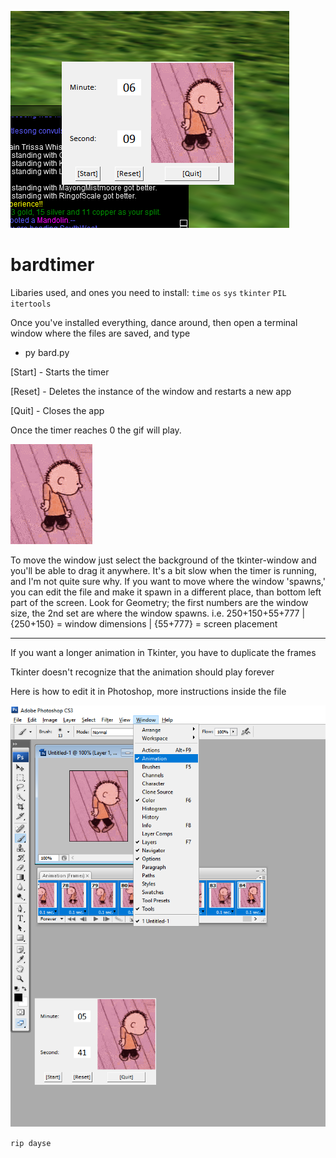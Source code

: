 ![](demo2.png)

# bardtimer
Libaries used, and ones you need to install:
``time``
``os``
``sys``
``tkinter``
``PIL``
``itertools``

Once you've installed everything, dance around, then open a terminal window where the files are saved, and type

- py bard.py

[Start] - Starts the timer

[Reset] - Deletes the instance of the window and restarts a new app

[Quit] - Closes the app


Once the timer reaches 0 the gif will play.

![](2.gif)



To move the window just select the background of the tkinter-window and you'll be able to drag it anywhere.
It's a bit slow when the timer is running, and I'm not quite sure why.
If you want to move where the window 'spawns,' you can edit the file and make it spawn in a different place, than bottom left part of the screen. Look for Geometry; the first numbers are the window size, the 2nd set are where the window spawns. i.e. 250+150+55+777 | {250+150} = window dimensions | {55+777} = screen placement

---------

If you want a longer animation in Tkinter, you have to duplicate the frames

Tkinter doesn't recognize that the animation should play forever

Here is how to edit it in Photoshop, more instructions inside the file

![](image.png)

``rip dayse``
